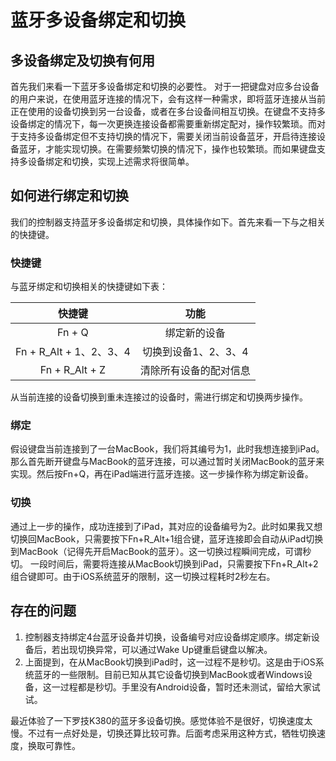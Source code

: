 # 蓝牙多设备绑定和切换

## 多设备绑定及切换有何用
首先我们来看一下蓝牙多设备绑定和切换的必要性。
对于一把键盘对应多台设备的用户来说，在使用蓝牙连接的情况下，会有这样一种需求，即将蓝牙连接从当前正在使用的设备切换到另一台设备，或者在多台设备间相互切换。在键盘不支持多设备绑定的情况下，每一次更换连接设备都需要重新绑定配对，操作较繁琐。而对于支持多设备绑定但不支持切换的情况下，需要关闭当前设备蓝牙，开启待连接设备蓝牙，才能实现切换。在需要频繁切换的情况下，操作也较繁琐。而如果键盘支持多设备绑定和切换，实现上述需求将很简单。

## 如何进行绑定和切换
我们的控制器支持蓝牙多设备绑定和切换，具体操作如下。首先来看一下与之相关的快捷键。

### 快捷键
与蓝牙绑定和切换相关的快捷键如下表：

快捷键|功能
:--:|:--:
Fn + Q|绑定新的设备
Fn + R_Alt + 1、2、3、4|切换到设备1、2、3、4
Fn + R_Alt + Z|清除所有设备的配对信息
从当前连接的设备切换到重未连接过的设备时，需进行绑定和切换两步操作。

### 绑定
假设键盘当前连接到了一台MacBook，我们将其编号为1，此时我想连接到iPad。那么首先断开键盘与MacBook的蓝牙连接，可以通过暂时关闭MacBook的蓝牙来实现。然后按Fn+Q，再在iPad端进行蓝牙连接。这一步操作称为绑定新设备。

### 切换
通过上一步的操作，成功连接到了iPad，其对应的设备编号为2。此时如果我又想切换回MacBook，只需要按下Fn+R_Alt+1组合键，蓝牙连接即会自动从iPad切换到MacBook（记得先开启MacBook的蓝牙）。这一切换过程瞬间完成，可谓秒切。
一段时间后，需要将连接从MacBook切换到iPad，只需要按下Fn+R_Alt+2组合键即可。由于iOS系统蓝牙的限制，这一切换过程耗时2秒左右。

## 存在的问题
1. 控制器支持绑定4台蓝牙设备并切换，设备编号对应设备绑定顺序。绑定新设备后，若出现切换异常，可以通过Wake Up键重启键盘以解决。
2. 上面提到，在从MacBook切换到iPad时，这一过程不是秒切。这是由于iOS系统蓝牙的一些限制。目前已知从其它设备切换到MacBook或者Windows设备，这一过程都是秒切。手里没有Android设备，暂时还未测试，留给大家试试。

最近体验了一下罗技K380的蓝牙多设备切换。感觉体验不是很好，切换速度太慢。不过有一点好处是，切换还算比较可靠。后面考虑采用这种方式，牺牲切换速度，换取可靠性。
